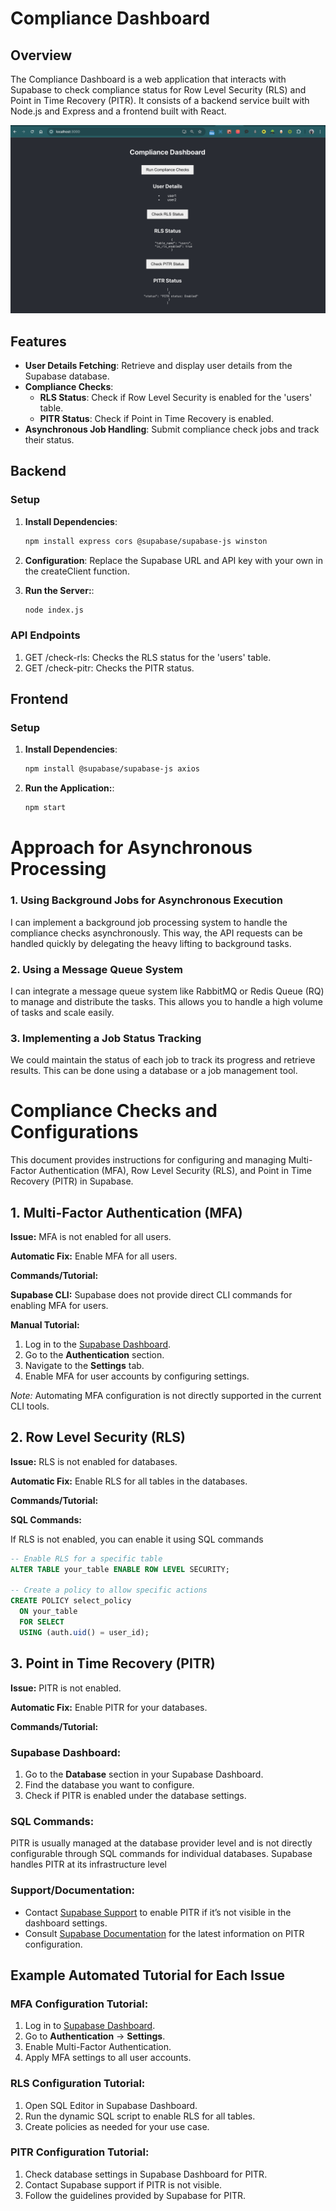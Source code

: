 # Compliance Dashboard

## Overview

The Compliance Dashboard is a web application that interacts with Supabase to check compliance status for Row Level Security (RLS) and Point in Time Recovery (PITR). It consists of a backend service built with Node.js and Express and a frontend built with React.

![Dashboard Pic](dashboard.png)

## Features

- **User Details Fetching**: Retrieve and display user details from the Supabase database.
- **Compliance Checks**: 
  - **RLS Status**: Check if Row Level Security is enabled for the 'users' table.
  - **PITR Status**: Check if Point in Time Recovery is enabled.
- **Asynchronous Job Handling**: Submit compliance check jobs and track their status.

## Backend

### Setup

1. **Install Dependencies**:
   ```bash
   npm install express cors @supabase/supabase-js winston

2. **Configuration**:
   Replace the Supabase URL and API key with your own in the createClient function.
   
3. **Run the Server:**:
   ```bash
   node index.js

### API Endpoints
1. GET /check-rls: Checks the RLS status for the 'users' table.
2. GET /check-pitr: Checks the PITR status.


## Frontend

### Setup

1. **Install Dependencies**:
   ```bash
   npm install @supabase/supabase-js axios

2. **Run the Application:**:
   ```bash
   npm start

# Approach for Asynchronous Processing

### 1. Using Background Jobs for Asynchronous Execution
I can implement a background job processing system to handle the compliance checks asynchronously. This way, the API requests can be handled quickly by delegating the heavy lifting to background tasks.

### 2. Using a Message Queue System
I can integrate a message queue system like RabbitMQ or Redis Queue (RQ) to manage and distribute the tasks. This allows you to handle a high volume of tasks and scale easily.

### 3. Implementing a Job Status Tracking
We could maintain the status of each job to track its progress and retrieve results. This can be done using a database or a job management tool.


# Compliance Checks and Configurations

This document provides instructions for configuring and managing Multi-Factor Authentication (MFA), Row Level Security (RLS), and Point in Time Recovery (PITR) in Supabase.

## 1. Multi-Factor Authentication (MFA)

**Issue:** MFA is not enabled for all users.

**Automatic Fix:** Enable MFA for all users.

**Commands/Tutorial:**

**Supabase CLI:**
Supabase does not provide direct CLI commands for enabling MFA for users.

**Manual Tutorial:**

1. Log in to the [Supabase Dashboard](https://app.supabase.com).
2. Go to the **Authentication** section.
3. Navigate to the **Settings** tab.
4. Enable MFA for user accounts by configuring settings.

*Note:* Automating MFA configuration is not directly supported in the current CLI tools.

## 2. Row Level Security (RLS)

**Issue:** RLS is not enabled for databases.

**Automatic Fix:** Enable RLS for all tables in the databases.

**Commands/Tutorial:**

**SQL Commands:**

If RLS is not enabled, you can enable it using SQL commands

```sql
-- Enable RLS for a specific table
ALTER TABLE your_table ENABLE ROW LEVEL SECURITY;

-- Create a policy to allow specific actions
CREATE POLICY select_policy
  ON your_table
  FOR SELECT
  USING (auth.uid() = user_id);
```

## 3. Point in Time Recovery (PITR)

**Issue:** PITR is not enabled.

**Automatic Fix:** Enable PITR for your databases.

**Commands/Tutorial:**

### Supabase Dashboard:

1. Go to the **Database** section in your Supabase Dashboard.
2. Find the database you want to configure.
3. Check if PITR is enabled under the database settings.

### SQL Commands:

PITR is usually managed at the database provider level and is not directly configurable through SQL commands for individual databases. Supabase handles PITR at its infrastructure level

### Support/Documentation:

- Contact [Supabase Support](https://supabase.com/support) to enable PITR if it’s not visible in the dashboard settings.
- Consult [Supabase Documentation](https://supabase.com/docs) for the latest information on PITR configuration.

## Example Automated Tutorial for Each Issue

### MFA Configuration Tutorial:

1. Log in to [Supabase Dashboard](https://app.supabase.com).
2. Go to **Authentication** → **Settings**.
3. Enable Multi-Factor Authentication.
4. Apply MFA settings to all user accounts.

### RLS Configuration Tutorial:

1. Open SQL Editor in Supabase Dashboard.
2. Run the dynamic SQL script to enable RLS for all tables.
3. Create policies as needed for your use case.

### PITR Configuration Tutorial:

1. Check database settings in Supabase Dashboard for PITR.
2. Contact Supabase support if PITR is not visible.
3. Follow the guidelines provided by Supabase for PITR.
